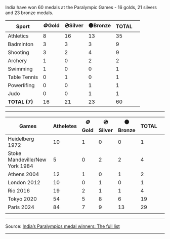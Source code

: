 India have won 60 medals at the Paralympic Games - 16 golds, 21 silvers and 23 bronze medals.

| Sport         | 🪙Gold | 💿Silver | 🟤Bronze | TOTAL |     |
| ------------- | ------ | -------- | -------- | ----- | --- |
| Athletics     | 8      | 16       | 13       | 35    |     |
| Badminton     | 3      | 3        | 3        | 9     |     |
| Shooting      | 3      | 2        | 4        | 9     |     |
| Archery       | 1      | 0        | 2        | 2     |     |
| Swimming      | 1      | 0        | 0        | 1     |     |
| Table Tennis  | 0      | 1        | 0        | 1     |     |
| Powerlifing   | 0      | 0        | 1        | 1     |     |
| Judo          | 0      | 0        | 1        | 1     |     |
| **TOTAL (7)** | 16     | 21       | 23       | 60    |     |


***

| Games                          | Atheletes | 🪙Gold | 💿Silver | 🟤Bronze | TOTAL |     |
| ------------------------------ | --------- | ------ | -------- | -------- | ----- | --- |
| Heidelberg 1972                | 10        | 1      | 0        | 0        | 1     |     |
| Stoke Mandeville/New York 1984 | 5         | 0      | 2        | 2        | 4     |     |
| Athens 2004                    | 12        | 1      | 0        | 1        | 2     |     |
| London 2012                    | 10        | 0      | 1        | 0        | 1     |     |
| Rio 2016                       | 19        | 2      | 1        | 1        | 4     |     |
| Tokyo 2020                     | 54        | 5      | 8        | 6        | 19    |     |
| Paris 2024                     | 84        | 7      | 9        | 13       | 29    |     |
|                                |           |        |          |          |       |     |


---
Source: [India’s Paralympics medal winners: The full list](https://olympics.com/en/news/india-paralympics-medals) 

---